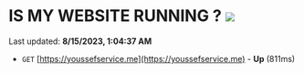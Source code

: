 # IS MY WEBSITE RUNNING ? [![](https://img.shields.io/static/v1?label=Sponsor&message=%E2%9D%A4&logo=GitHub&color=%23fe8e86)](https://github.com/sponsors/<username>)

Last updated: **8/15/2023, 1:04:37 AM**

- `GET` [https://youssefservice.me](https://youssefservice.me) - **Up** (811ms)
